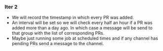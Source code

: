 ### Iter 2
* We will record the timestamp in which every PR was added. 
* An interval will be set so we will check every half an hour if a PR was added more than a day ago. In which case a message will be send to that group with the list of corresponding PRs.
* Maybe just running some job at scheduled times and if any channel has pending PRs send a message to the channel.